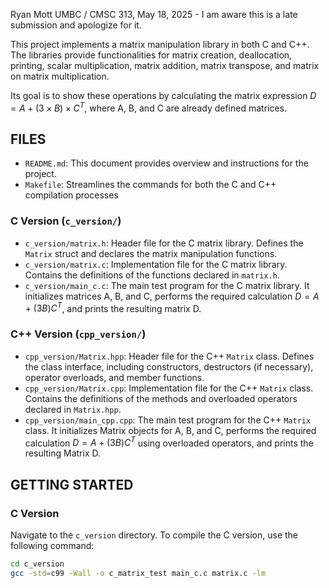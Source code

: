 Ryan Mott
UMBC / CMSC 313,
May 18, 2025 - I am aware this is a late submission and apologize for it.

This project implements a matrix manipulation library in both C and C++. The libraries provide functionalities for matrix creation, deallocation, printing, scalar multiplication, matrix addition, matrix transpose, and matrix on matrix multiplication.

Its goal is to show these operations by calculating the matrix expression $D = A + (3 \times B) \times C^T$, where A, B, and C are already defined matrices.

## FILES

* `README.md`: This document provides overview and instructions for the project.
* `Makefile`: Streamlines the commands for both the C and C++ compilation processes

### C Version (`c_version/`)
* `c_version/matrix.h`: Header file for the C matrix library. Defines the `Matrix` struct and declares the matrix manipulation functions.
* `c_version/matrix.c`: Implementation file for the C matrix library. Contains the definitions of the functions declared in `matrix.h`.
* `c_version/main_c.c`: The main test program for the C matrix library. It initializes matrices A, B, and C, performs the required calculation $D = A + (3B)C^T$, and prints the resulting matrix D.

### C++ Version (`cpp_version/`)
* `cpp_version/Matrix.hpp`: Header file for the C++ `Matrix` class. Defines the class interface, including constructors, destructors (if necessary), operator overloads, and member functions.
* `cpp_version/Matrix.cpp`: Implementation file for the C++ `Matrix` class. Contains the definitions of the methods and overloaded operators declared in `Matrix.hpp`.
* `cpp_version/main_cpp.cpp`: The main test program for the C++ `Matrix` class. It initializes Matrix objects for A, B, and C, performs the required calculation $D = A + (3B)C^T$ using overloaded operators, and prints the resulting Matrix D.

## GETTING STARTED

### C Version
Navigate to the `c_version` directory. To compile the C version, use the following command:
```bash
cd c_version
gcc -std=c99 -Wall -o c_matrix_test main_c.c matrix.c -lm